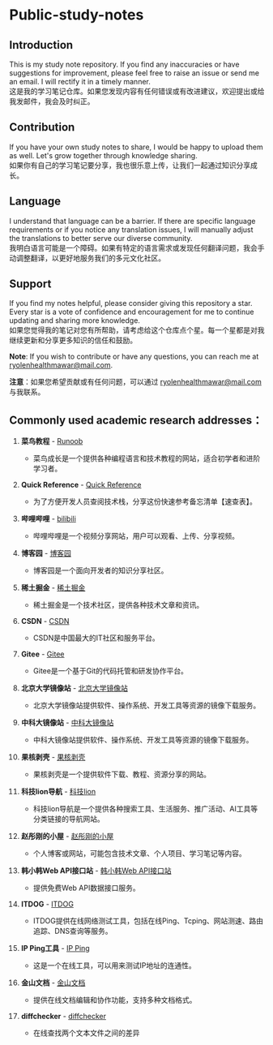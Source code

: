 # Public-study-notes

## Introduction
This is my study note repository. If you find any inaccuracies or have suggestions for improvement, please feel free to raise an issue or send me an email. I will rectify it in a timely manner.  
这是我的学习笔记仓库。如果您发现内容有任何错误或有改进建议，欢迎提出或给我发邮件，我会及时纠正。

## Contribution
If you have your own study notes to share, I would be happy to upload them as well. Let's grow together through knowledge sharing.  
如果你有自己的学习笔记要分享，我也很乐意上传，让我们一起通过知识分享成长。

## Language
I understand that language can be a barrier. If there are specific language requirements or if you notice any translation issues, I will manually adjust the translations to better serve our diverse community.  
我明白语言可能是一个障碍。如果有特定的语言需求或发现任何翻译问题，我会手动调整翻译，以更好地服务我们的多元文化社区。

## Support
If you find my notes helpful, please consider giving this repository a star. Every star is a vote of confidence and encouragement for me to continue updating and sharing more knowledge.  
如果您觉得我的笔记对您有所帮助，请考虑给这个仓库点个星。每一个星都是对我继续更新和分享更多知识的信任和鼓励。

**Note**: If you wish to contribute or have any questions, you can reach me at [ryolenhealthmawar@mail.com](mailto:ryolenhealthmawar@mail.com).

**注意**：如果您希望贡献或有任何问题，可以通过 [ryolenhealthmawar@mail.com](mailto:ryolenhealthmawar@mail.com) 与我联系。


## Commonly used academic research addresses：  

1. **菜鸟教程** - [Runoob](https://www.runoob.com/) 
   - 菜鸟成长是一个提供各种编程语言和技术教程的网站，适合初学者和进阶学习者。

2. **Quick Reference** - [Quick Reference](https://quickref.cn/) 
   - 为了方便开发人员查阅技术栈，分享这份快速参考备忘清单【速查表】。

3. **哔哩哔哩** - [bilibili](https://www.bilibili.com/) 
   - 哔哩哔哩是一个视频分享网站，用户可以观看、上传、分享视频。

4. **博客园** - [博客园](https://www.cnblogs.com/) 
   - 博客园是一个面向开发者的知识分享社区。

5. **稀土掘金** - [稀土掘金](https://juejin.cn/) 
   - 稀土掘金是一个技术社区，提供各种技术文章和资讯。

6. **CSDN** - [CSDN](https://www.csdn.net/) 
   - CSDN是中国最大的IT社区和服务平台。

7. **Gitee** - [Gitee](https://gitee.com/) 
   - Gitee是一个基于Git的代码托管和研发协作平台。

8. **北京大学镜像站** - [北京大学镜像站](https://mirrors.pku.edu.cn/) 
   - 北京大学镜像站提供软件、操作系统、开发工具等资源的镜像下载服务。

9. **中科大镜像站** - [中科大镜像站](https://mirrors.ustc.edu.cn/) 
   - 中科大镜像站提供软件、操作系统、开发工具等资源的镜像下载服务。

10. **果核剥壳** - [果核剥壳](https://www.ghxi.com/) 
    - 果核剥壳是一个提供软件下载、教程、资源分享的网站。

11. **科技lion导航** - [科技lion](https://dh.kejilion.pro/) 
    - 科技lion导航是一个提供各种搜索工具、生活服务、推广活动、AI工具等分类链接的导航网站。

12. **赵彤刚的小屋** - [赵彤刚的小屋](https://my.heheda.top/) 
    - 个人博客或网站，可能包含技术文章、个人项目、学习笔记等内容。

13. **韩小韩Web API接口站** - [韩小韩Web API接口站](https://api.vvhan.com/) 
    - 提供免费Web API数据接口服务。

14. **ITDOG** - [ITDOG](https://www.itdog.cn/) 
    - ITDOG提供在线网络测试工具，包括在线Ping、Tcping、网站测速、路由追踪、DNS查询等服务。

15. **IP Ping工具** - [IP Ping](http://ip.ping0.cc/) 
    - 这是一个在线工具，可以用来测试IP地址的连通性。

16. **金山文档** - [金山文档](https://www.kdocs.cn/view/l/cczZcgviXVhJ) 
    - 提供在线文档编辑和协作功能，支持多种文档格式。

17. **diffchecker** - [diffchecker](https://www.diffchecker.com/zh-Hans/text-compare/) 
    - 在线查找两个文本文件之间的差异
